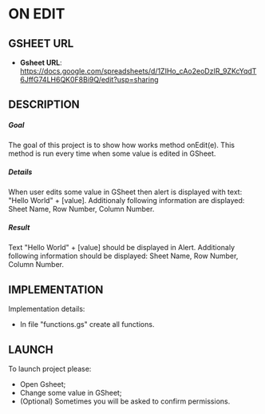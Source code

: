 ON EDIT
=======


GSHEET URL
----------

* **Gsheet URL**: https://docs.google.com/spreadsheets/d/1ZIHo_cAo2eoDzIR_9ZKcYqdT6JffG74LH6QK0F8Bi9Q/edit?usp=sharing


DESCRIPTION
-----------

##### Goal
The goal of this project is to show how works method onEdit(e). This method is run every time when some value is edited in GSheet.

##### Details
When user edits some value in GSheet then alert is displayed with text: "Hello World" + [value]. Additionaly following information are displayed:
Sheet Name, Row Number, Column Number.

##### Result 
Text "Hello World" + [value] should be displayed in Alert. Additionaly following information should be displayed:
Sheet Name, Row Number, Column Number.


IMPLEMENTATION
-----------

Implementation details:
* In file "functions.gs" create all functions.
  

LAUNCH
------

To launch project please:
* Open Gsheet;
* Change some value in GSheet;
* (Optional) Sometimes you will be asked to confirm permissions.